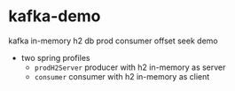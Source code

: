 # kafka-demo
kafka in-memory h2 db prod consumer offset seek demo

- two spring profiles
  - `prodH2Server` producer with h2 in-memory as server
  - `consumer` consumer with h2 in-memory as client
